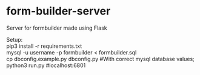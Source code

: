 # form-builder-server
Server for formbuilder made using Flask

Setup:<br>
pip3 install -r requirements.txt<br>
mysql -u username -p formbuilder < formbuilder.sql<br>
cp dbconfig.example.py dbconfig.py #With correct mysql database values;<br>
python3 run.py #localhost:6801<br>
